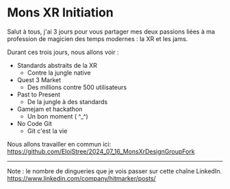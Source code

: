 # Mons XR Initiation

Salut à tous, j'ai 3 jours pour vous partager mes deux passions liées à ma profession de magicien des temps modernes : la XR et les jams.

Durant ces trois jours, nous allons voir :
- Standards abstraits de la XR
  - Contre la jungle native
- Quest 3 Market
  - Des millions contre 500 utilisateurs
- Past to Present
  - De la jungle à des standards
- Gamejam et hackathon
  - Un bon moment ( ^_^)
- No Code Git
  - Git c'est la vie

Nous allons travailler en commun ici:
https://github.com/EloiStree/2024_07_16_MonsXrDesignGroupFork

-------------------
Note : le nombre de dingueries que je vois passer sur cette chaîne LinkedIn.  
https://www.linkedin.com/company/hitmarker/posts/
